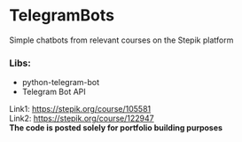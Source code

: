 # TelegramBots
Simple chatbots from relevant courses on the Stepik platform  
### Libs:

- python-telegram-bot
- Telegram Bot API

Link1: https://stepik.org/course/105581  
Link2: https://stepik.org/course/122947  
**The code is posted solely for portfolio building purposes**
